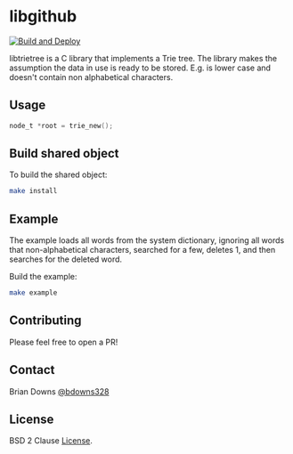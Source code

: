# libgithub

[![Build and Deploy](https://github.com/briandowns/libtrietree/actions/workflows/main.yml/badge.svg)](https://github.com/briandowns/libtrietree/actions/workflows/compile_example.yml/badge.svg)

libtrietree is a C library that implements a Trie tree. The library makes the assumption the data in use is ready to be stored. E.g. is lower case and doesn't contain non alphabetical characters.

## Usage

```c
node_t *root = trie_new();
```

## Build shared object

To build the shared object:

```sh
make install
```

## Example 

The example loads all words from the system dictionary, ignoring all words that non-alphabetical characters, searched for a few, deletes 1, and then searches for the deleted word.

Build the example:

```sh
make example
```

## Contributing

Please feel free to open a PR!

## Contact

Brian Downs [@bdowns328](http://twitter.com/bdowns328)

## License

BSD 2 Clause [License](/LICENSE).
